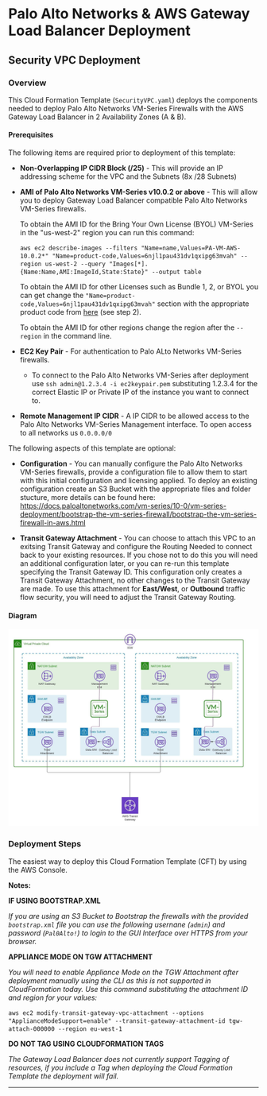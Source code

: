 # Palo Alto Networks & AWS Gateway Load Balancer Deployment

## Security VPC Deployment

### Overview

This Cloud Formation Template (`SecurityVPC.yaml`) deploys the components needed to deploy Palo Alto Networks VM-Series Firewalls with the AWS Gateway Load Balancer in 2 Availability Zones (A & B).

#### Prerequisites

The following items are required prior to deployment of this template:
- **Non-Overlapping IP CIDR Block (/25)** - This will provide an IP addressing scheme for the VPC and the Subnets (8x /28 Subnets)


- **AMI of Palo Alto Networks VM-Series v10.0.2 or above** - This will allow you to deploy Gateway Load Balancer compatible Palo Alto Networks VM-Series firewalls.

  To obtain the AMI ID for the Bring Your Own License (BYOL) VM-Series in the "us-west-2" region you can run this command:
  ```
  aws ec2 describe-images --filters "Name=name,Values=PA-VM-AWS-10.0.2*" "Name=product-code,Values=6njl1pau431dv1qxipg63mvah" --region us-west-2 --query "Images[*].{Name:Name,AMI:ImageId,State:State}" --output table
  ```

  To obtain the AMI ID for other Licenses such as Bundle 1, 2, or BYOL you can get change the `"Name=product-code,Values=6njl1pau431dv1qxipg63mvah"` section with the appropriate product code from [here](https://docs.paloaltonetworks.com/vm-series/10-0/vm-series-deployment/set-up-the-vm-series-firewall-on-aws/deploy-the-vm-series-firewall-on-aws/obtain-the-ami/get-amazon-machine-image-ids.html) (see step 2).

  To obtain the AMI ID for other regions change the region after the `--region` in the command line.


- **EC2 Key Pair** - For authentication to Palo ALto Networks VM-Series firewalls.
  - To connect to the Palo Alto Networks VM-Series after deployment use  ```ssh admin@1.2.3.4 -i ec2keypair.pem``` substituting 1.2.3.4 for the correct Elastic IP or Private IP of the instance you want to connect to.


- **Remote Management IP CIDR** - A IP CIDR to be allowed access to the Palo Alto Networks VM-Series Management interface. To open access to all networks us `0.0.0.0/0`

The following aspects of this template are optional:
- **Configuration** - You can manually configure the Palo Alto Networks VM-Series firewalls, provide a configuration file to allow them to start with this initial configuration and licensing applied. To deploy an existing configuration create an S3 Bucket with the appropriate files and folder stucture, more details can be found here: https://docs.paloaltonetworks.com/vm-series/10-0/vm-series-deployment/bootstrap-the-vm-series-firewall/bootstrap-the-vm-series-firewall-in-aws.html


- **Transit Gateway Attachment** - You can choose to attach this VPC to an exitsing Transit Gateway and configure the Routing Needed to connect back to your existing resources. If you chose not to do this you will need an additional configuration later, or you can re-run this template specifying the Transit Gateway ID. This configuration only creates a Transit Gateway Attachment, no other changes to the Transit Gateway are made. To use this attachment for **East/West**, or **Outbound** traffic flow security, you will need to adjust the Transit Gateway Routing.

#### Diagram

![Diagram](diagram.jpeg)

### Deployment Steps

The easiest way to deploy this Cloud Formation Template (CFT) by using the AWS Console.

**Notes:**

**IF USING BOOTSTRAP.XML**

 *If you are using an S3 Bucket to Bootstrap the firewalls with the provided `bootstrap.xml` file you can use the following usernane (`admin`) and password (`Pal0Alto!`) to login to the GUI Interface over HTTPS from your browser.*

**APPLIANCE MODE ON TGW ATTACHMENT**

*You will need to enable Appliance Mode on the TGW Attachment after deployment manually using the CLI as this is not supported in CloudFormation today. 
Use this command substituting the attachment ID and region for your values:*
```
aws ec2 modify-transit-gateway-vpc-attachment --options "ApplianceModeSupport=enable" --transit-gateway-attachment-id tgw-attach-000000 --region eu-west-1
```

**DO NOT TAG USING CLOUDFORMATION TAGS**

*The Gateway Load Balancer does not currently support Tagging of resources, if you include a Tag when deploying the Cloud Formation Template the deployment will fail.*

---
